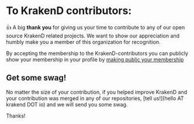 # To KrakenD contributors:

:thumbsup: A big **thank you** for giving us your time to contribute to any of our open source KrakenD related projects. We want to show our appreciation and humbly make you a member of this organization for recognition.

By accepting the membership to the KrakenD-contributors you can publicly show your membership in your profile by [making public your membership](https://github.com/orgs/krakend-contrib/people)

## Get some swag!
No matter the size of your contribution, if you helped improve KrakenD and your
contribution was merged in any of our repositories, [tell us!](hello AT krakend
DOT io) and we will send you some swag.

Thanks!
